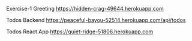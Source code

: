 Exercise-1 Greeting
https://hidden-crag-49644.herokuapp.com

Todos Backend
https://peaceful-bayou-52514.herokuapp.com/api/todos 

Todos React App
https://quiet-ridge-51806.herokuapp.com